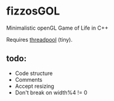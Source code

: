 # fizzosGOL
Minimalistic openGL Game of Life in C++

Requires [threadpool](https://github.com/fizzoo/ThreadPool) (tiny).

## todo:
  * Code structure
  * Comments
  * Accept resizing
  * Don't break on width%4 != 0
